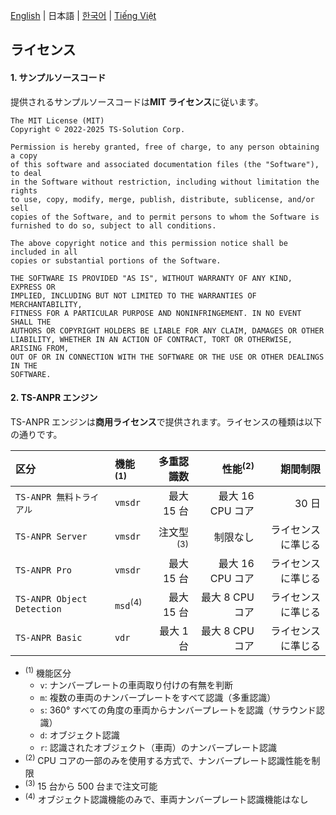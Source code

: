 [English](../../LICENSE.md) | 日本語 | [한국어](../ko-KR/LICENSE.md) | [Tiếng Việt](../vi-VN/LICENSE.md)

## ライセンス

#### 1. サンプルソースコード

提供されるサンプルソースコードは**MIT ライセンス**に従います。

```
The MIT License (MIT)
Copyright © 2022-2025 TS-Solution Corp.

Permission is hereby granted, free of charge, to any person obtaining a copy
of this software and associated documentation files (the "Software"), to deal
in the Software without restriction, including without limitation the rights
to use, copy, modify, merge, publish, distribute, sublicense, and/or sell
copies of the Software, and to permit persons to whom the Software is
furnished to do so, subject to all conditions.

The above copyright notice and this permission notice shall be included in all
copies or substantial portions of the Software.

THE SOFTWARE IS PROVIDED "AS IS", WITHOUT WARRANTY OF ANY KIND, EXPRESS OR
IMPLIED, INCLUDING BUT NOT LIMITED TO THE WARRANTIES OF MERCHANTABILITY,
FITNESS FOR A PARTICULAR PURPOSE AND NONINFRINGEMENT. IN NO EVENT SHALL THE
AUTHORS OR COPYRIGHT HOLDERS BE LIABLE FOR ANY CLAIM, DAMAGES OR OTHER
LIABILITY, WHETHER IN AN ACTION OF CONTRACT, TORT OR OTHERWISE, ARISING FROM,
OUT OF OR IN CONNECTION WITH THE SOFTWARE OR THE USE OR OTHER DEALINGS IN THE
SOFTWARE.
```

#### 2. TS-ANPR エンジン

TS-ANPR エンジンは**商用ライセンス**で提供されます。ライセンスの種類は以下の通りです。

| 区分                       | 機能<sup>(1)</sup>  |           多重認識数 | 性能<sup>(2)</sup> |           期間制限 |
| :------------------------- | :------------------ | -------------------: | -----------------: | -----------------: |
| `TS-ANPR 無料トライアル`   | `vmsdr`             |           最大 15 台 |   最大 16 CPU コア |              30 日 |
| `TS-ANPR Server`           | `vmsdr`             | 注文型<sup>(3)</sup> |           制限なし | ライセンスに準じる |
| `TS-ANPR Pro`              | `vmsdr`             |           最大 15 台 |   最大 16 CPU コア | ライセンスに準じる |
| `TS-ANPR Object Detection` | `msd`<sup>(4)</sup> |           最大 15 台 |    最大 8 CPU コア | ライセンスに準じる |
| `TS-ANPR Basic`            | `vdr`               |            最大 1 台 |    最大 8 CPU コア | ライセンスに準じる |

- <sup>(1)</sup> 機能区分
  - `v`: ナンバープレートの車両取り付けの有無を判断
  - `m`: 複数の車両のナンバープレートをすべて認識（多重認識）
  - `s`: 360° すべての角度の車両からナンバープレートを認識（サラウンド認識）
  - `d`: オブジェクト認識
  - `r`: 認識されたオブジェクト（車両）のナンバープレート認識
- <sup>(2)</sup> CPU コアの一部のみを使用する方式で、ナンバープレート認識性能を制限
- <sup>(3)</sup> 15 台から 500 台まで注文可能
- <sup>(4)</sup> オブジェクト認識機能のみで、車両ナンバープレート認識機能はなし
